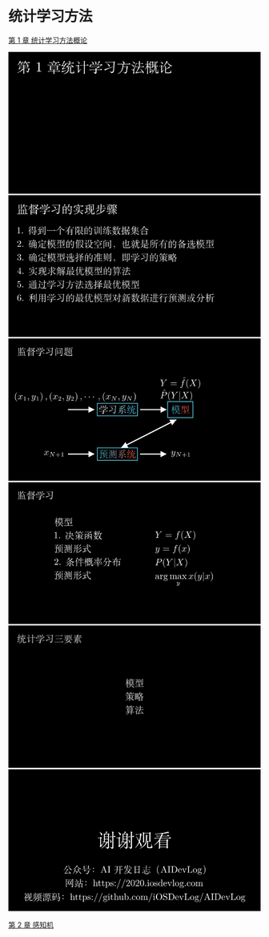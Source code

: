 # 统计学习方法

[第 1 章 统计学习方法概论](第%2021%20章%20统计学习方法概论.ipynb)

![](screenshot/Title.png)
![](screenshot/SupervisedStep.png)
![](screenshot/Model.png)
![](screenshot/SupervisedLearning.png)
![](screenshot/Statisc.png)
![](screenshot/End.png)


[第 2 章 感知机](第%202%20章%20感知机.ipynb)
